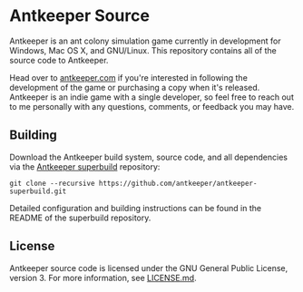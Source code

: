 # Antkeeper Source

Antkeeper is an ant colony simulation game currently in development for Windows, Mac OS X, and GNU/Linux. This repository contains all of the source code to Antkeeper.

Head over to [antkeeper.com](https://antkeeper.com/) if you're interested in following the development of the game or purchasing a copy when it's released. Antkeeper is an indie game with a single developer, so feel free to reach out to me personally with any questions, comments, or feedback you may have.

## Building

Download the Antkeeper build system, source code, and all dependencies via the [Antkeeper superbuild](https://github.com/antkeeper/antkeeper-superbuild) repository:

	git clone --recursive https://github.com/antkeeper/antkeeper-superbuild.git

Detailed configuration and building instructions can be found in the README of the superbuild repository.

## License

Antkeeper source code is licensed under the GNU General Public License, version 3. For more information, see [LICENSE.md](./LICENSE.md).
